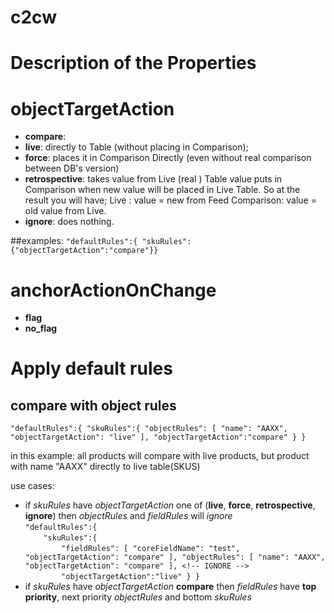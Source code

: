 # c2cw
# Description of the Properties

# objectTargetAction
- **compare**:
- **live**: directly to Table (without placing in Comparison);
- **force**: places it in Comparison Directly (even without real comparison between DB's version)
- **retrospective**: takes value from Live (real ) Table value puts in Comparison
    when new value will be placed in Live Table. So at the result you will have;
    Live : value = new from Feed
    Comparison: value = old value from Live.
- **ignore**: does nothing.

##examples:
`"defaultRules":{ "skuRules":{"objectTargetAction":"compare"}}`

# anchorActionOnChange
- **flag**
- **no_flag**

# Apply default rules
## compare with object rules

`"defaultRules":{
    "skuRules":{
        "objectRules": [
            "name": "AAXX",
            "objectTargetAction": "live"
        ],
        "objectTargetAction":"compare"
        }
}`

in this example: all products will compare with live products, but
product with name "AAXX" directly to live table(SKUS)

use cases:
- if *skuRules* have *objectTargetAction* one of  (**live**, **force**, **retrospective**, **ignore**) then *objectRules* and *fieldRules* will *ignore*  
`"defaultRules":{`  
`    "skuRules":{`  
`        "fieldRules": [
            "coreFieldName": "test",
            "objectTargetAction": "compare"
        ],
        "objectRules": [
            "name": "AAXX",
            "objectTargetAction": "compare"
        ], <!-- IGNORE -->`  
`        "objectTargetAction":"live"
        }
}`  
- if *skuRules* have *objectTargetAction* **compare** then *fieldRules* have **top priority**, next priority *objectRules* and bottom *skuRules*  
